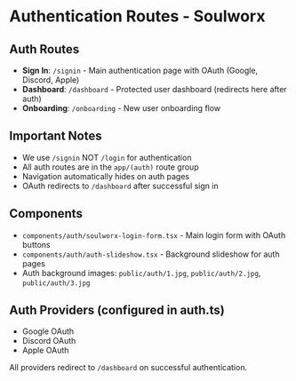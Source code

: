 # Authentication Routes - Soulworx

## Auth Routes
- **Sign In**: `/signin` - Main authentication page with OAuth (Google, Discord, Apple)
- **Dashboard**: `/dashboard` - Protected user dashboard (redirects here after auth)
- **Onboarding**: `/onboarding` - New user onboarding flow

## Important Notes
- We use `/signin` NOT `/login` for authentication
- All auth routes are in the `app/(auth)` route group
- Navigation automatically hides on auth pages
- OAuth redirects to `/dashboard` after successful sign in

## Components
- `components/auth/soulworx-login-form.tsx` - Main login form with OAuth buttons
- `components/auth/auth-slideshow.tsx` - Background slideshow for auth pages
- Auth background images: `public/auth/1.jpg`, `public/auth/2.jpg`, `public/auth/3.jpg`

## Auth Providers (configured in auth.ts)
- Google OAuth
- Discord OAuth
- Apple OAuth

All providers redirect to `/dashboard` on successful authentication.

